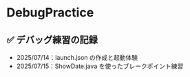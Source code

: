 # DebugPractice
## ✅ デバッグ練習の記録

- 2025/07/14：launch.json の作成と起動体験
- 2025/07/15：ShowDate.java を使ったブレークポイント練習
